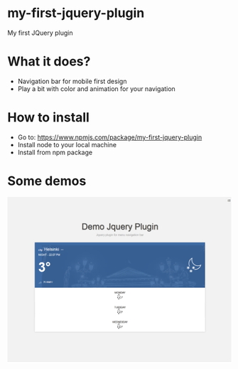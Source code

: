 # my-first-jquery-plugin
My first JQuery plugin

# What it does?
+ Navigation bar for mobile first design
+ Play a bit with color and animation for your navigation

# How to install

+ Go to: https://www.npmjs.com/package/my-first-jquery-plugin
+ Install node to your local machine
+ Install from npm package

# Some demos
<img src="1.png">
